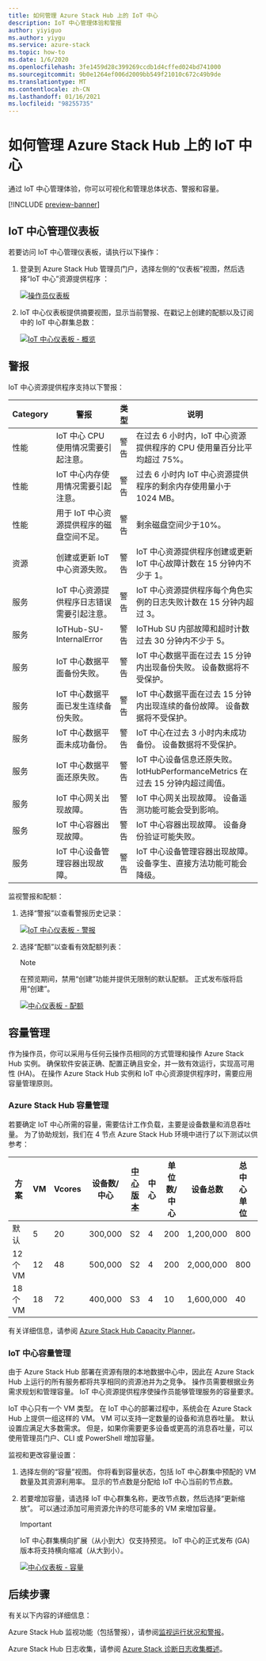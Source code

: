 ```yaml
---
title: 如何管理 Azure Stack Hub 上的 IoT 中心
description: IoT 中心管理体验和警报
author: yiyiguo
ms.author: yiygu
ms.service: azure-stack
ms.topic: how-to
ms.date: 1/6/2020
ms.openlocfilehash: 3fe1459d28c399269ccdb1d4cffed024bd741000
ms.sourcegitcommit: 9b0e1264ef006d2009bb549f21010c672c49b9de
ms.translationtype: MT
ms.contentlocale: zh-CN
ms.lasthandoff: 01/16/2021
ms.locfileid: "98255735"
---
```

# <a name="how-to-manage-iot-hub-on-azure-stack-hub"></a>如何管理 Azure Stack Hub 上的 IoT 中心

通过 IoT 中心管理体验，你可以可视化和管理总体状态、警报和容量。

[!INCLUDE [preview-banner](../includes/iot-hub-preview.md)]

## <a name="iot-hub-management-dashboard"></a>IoT 中心管理仪表板

若要访问 IoT 中心管理仪表板，请执行以下操作：

1. 登录到 Azure Stack Hub 管理员门户，选择左侧的“仪表板”视图，然后选择“IoT 中心”资源提供程序 ：

   [![操作员仪表板](media\iot-hub-rp-manage\dashboard.png)](media\iot-hub-rp-manage-capacity\dashboard.png#lightbox)

2. IoT 中心仪表板提供摘要视图，显示当前警报、在戳记上创建的配额以及订阅中的 IoT 中心群集总数： 

   [![IoT 中心仪表板 - 概览](media\iot-hub-rp-manage\dashboard-rp-iot-hub-overview.png)](media\iot-hub-rp-manage-capacity\dashboard-rp-iot-hub-overview.png#lightbox)

## <a name="alerts"></a>警报

IoT 中心资源提供程序支持以下警报：

|Category|警报|类型|说明|
|-|-|-|-|
|性能|IoT 中心 CPU 使用情况需要引起注意。|警告|在过去 6 小时内，IoT 中心资源提供程序的 CPU 使用量百分比平均超过 75%。|
|性能|IoT 中心内存使用情况需要引起注意。|警告|过去 6 小时内 IoT 中心资源提供程序的剩余内存使用量小于 1024 MB。|
|性能|用于 IoT 中心资源提供程序的磁盘空间不足。|警告|剩余磁盘空间少于10%。|
|资源|创建或更新 IoT 中心资源失败。|警告|IoT 中心资源提供程序创建或更新 IoT 中心故障计数在 15 分钟内不少于 1。|
|服务|IoT 中心资源提供程序日志错误需要引起注意。|警告|IoT 中心资源提供程序每个角色实例的日志失败计数在 15 分钟内超过 3。|
|服务|IoTHub-SU-InternalError|警告|IoTHub SU 内部故障和超时计数过去 30 分钟内不少于 5。|
|服务|IoT 中心数据平面备份失败。|警告|IoT 中心数据平面在过去 15 分钟内出现备份失败。 设备数据将不受保护。|
|服务|IoT 中心数据平面已发生连续备份失败。|警告|IoT 中心数据平面在过去 15 分钟内出现连续的备份故障。 设备数据将不受保护。|
|服务|IoT 中心数据平面未成功备份。|警告|IoT 中心在过去 3 小时内未成功备份。 设备数据将不受保护。|
|服务|IoT 中心数据平面还原失败。|警告|IoT 中心设备信息还原失败。 IotHubPerformanceMetrics 在过去 15 分钟内超过阈值。|
|服务|IoT 中心网关出现故障。|警告|IoT 中心网关出现故障。 设备遥测功能可能会受到影响。|
|服务|IoT 中心容器出现故障。|警告|IoT 中心容器出现故障。 设备身份验证可能失败。 |
|服务|IoT 中心设备管理容器出现故障。|警告|IoT 中心设备管理容器出现故障。 设备孪生、直接方法功能可能会降级。|

监视警报和配额：

1. 选择“警报”以查看警报历史记录： 
 
   [![IoT 中心仪表板 - 警报](media\iot-hub-rp-manage\dashboard-rp-iot-hub-alerts.png)](media\iot-hub-rp-manage-capacity\dashboard-rp-iot-hub-alerts.png#lightbox)  

2. 选择“配额”以查看有效配额列表：  

   > [!NOTE]
   > 在预览期间，禁用“创建”功能并提供无限制的默认配额。 正式发布版将启用“创建”。

   [![中心仪表板 - 配额](media\iot-hub-rp-manage\dashboard-rp-iot-hub-quotas.png)](media\iot-hub-rp-manage-capacity\dashboard-rp-iot-hub-quotas.png#lightbox) 

## <a name="capacity-management"></a>容量管理

作为操作员，你可以采用与任何云操作员相同的方式管理和操作 Azure Stack Hub 实例。 确保软件安装正确、配置正确且安全，并一致有效运行，实现高可用性 (HA)。 在操作 Azure Stack Hub 实例和 IoT 中心资源提供程序时，需要应用容量管理原则。

### <a name="azure-stack-hub-capacity-management"></a>Azure Stack Hub 容量管理

若要确定 IoT 中心所需的容量，需要估计工作负载，主要是设备数量和消息吞吐量。 为了协助规划，我们在 4 节点 Azure Stack Hub 环境中进行了以下测试以供参考：

| 方案 | VM | Vcores | 设备数/中心 | [中心版本](https://azure.microsoft.com/pricing/details/iot-hub) | 中心 | 单位数/中心 | 设备总数 | 总中心单位 | 数百万条消息/天 |
|----------|---------------|------------------|-----------------------|-------------------|-|-|-|-|-|
|默认|5|20|300,000|S2|4|200|1,200,000|800|4,800|
|12 个 VM|12|48|500,000|S2|4|200|2,000,000|800|4,800|
|18 个 VM|18|72|400,000|S3|4|10|1,600,000|40|12,000|

有关详细信息，请参阅 [Azure Stack Hub Capacity Planner](azure-stack-capacity-planner.md)。

### <a name="iot-hub-capacity-management"></a>IoT 中心容量管理

由于 Azure Stack Hub 部署在资源有限的本地数据中心中，因此在 Azure Stack Hub 上运行的所有服务都将共享相同的资源池并为之竞争。 操作员需要根据业务需求规划和管理容量。 IoT 中心资源提供程序使操作员能够管理服务的容量要求。

IoT 中心只有一个 VM 类型。 在 IoT 中心的部署过程中，系统会在 Azure Stack Hub 上提供一组这样的 VM。 VM 可以支持一定数量的设备和消息吞吐量。 默认设置应满足大多数需求。 但是，如果你需要更多设备或更高的消息吞吐量，可以使用管理员门户、CLI 或 PowerShell 增加容量。 

监视和更改容量设置：

1. 选择左侧的“容量”视图。 你将看到容量状态，包括 IoT 中心群集中预配的 VM 数量及其资源利用率。 显示的节点数是分配给 IoT 中心当前的节点数。 

2. 若要增加容量，请选择 IoT 中心群集名称，更改节点数，然后选择“更新缩放”。 可以通过添加可用资源允许的尽可能多的 VM 来增加容量。

   > [!IMPORTANT]
   > IoT 中心群集横向扩展（从小到大）仅支持预览。 IoT 中心的正式发布 (GA) 版本将支持横向缩减（从大到小）。

   [![中心仪表板 - 容量](media\iot-hub-rp-manage\dashboard-rp-iot-hub-capacity.png)](media\iot-hub-rp-manage-capacity\dashboard-rp-iot-hub-capacity.png#lightbox)


## <a name="next-steps"></a>后续步骤

有关以下内容的详细信息：

Azure Stack Hub 监视功能（包括警报），请参阅[监视运行状况和警报](azure-stack-monitor-health.md)。

Azure Stack Hub 日志收集，请参阅 [Azure Stack 诊断日志收集概述](./diagnostic-log-collection.md)。
